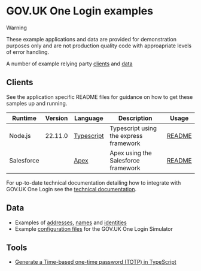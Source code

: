# GOV.UK One Login examples

> [!WARNING]
> These example applications and data are provided for demonstration purposes only and are not production quality code with approapriate levels of error handling.

A number of example relying party [clients](clients) and [data](data)


## Clients 

See the application specific README files for guidance on how to get these samples up and running.

|Runtime|Version|Language|Description|Usage|
|-------|-|--------|-----------|-----|
| Node.js | 22.11.0 | [Typescript](https://www.typescriptlang.org/) | Typescript using the express framework| [README](clients/nodejs/README.md) |
| Salesforce | | [Apex](https://developer.salesforce.com/docs/atlas.en-us.apexcode.meta/apexcode/apex_dev_guide.htm) | Apex using the Salesforce framework |  [README](clients/salesforce-apex/README.md) |

For up-to-date technical documentation detailing how to integrate with GOV.UK One Login see the [technical documentation](https://docs.sign-in.service.gov.uk/).

## Data

- Examples of [addresses](data/addresses), [names](data/names) and [identities](data/identities)
- Example [configuration files](data/simulator-configuration) for the GOV.UK One Login Simulator

## Tools
- [Generate a Time-based one-time password (TOTP) in TypeScript](tools/totp)